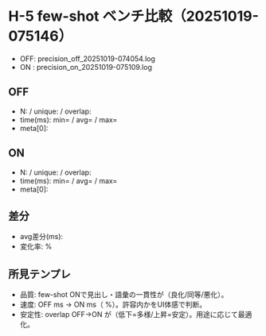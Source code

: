 # H-5 few-shot ベンチ比較（20251019-075146）
- OFF: precision_off_20251019-074054.log
- ON : precision_on_20251019-075109.log

## OFF
- N:  / unique:  / overlap: 
- time(ms): min= / avg= / max=
- meta[0]: 

## ON
- N:  / unique:  / overlap: 
- time(ms): min= / avg= / max=
- meta[0]: 

## 差分
- avg差分(ms): 
- 変化率:  %

## 所見テンプレ
- 品質: few-shot ONで見出し・語彙の一貫性が（良化/同等/悪化）。
- 速度: OFF ms → ON ms（ %）。許容内かをUI体感で判断。
- 安定性: overlap OFF→ON が（低下=多様/上昇=安定）。用途に応じて最適化。
